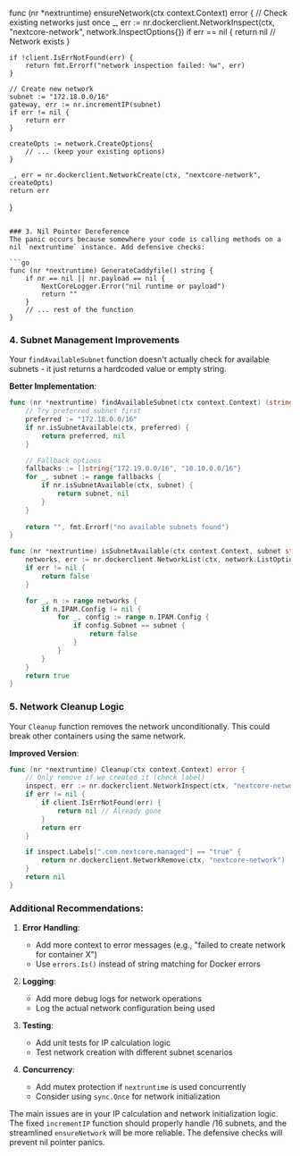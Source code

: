 
func (nr *nextruntime) ensureNetwork(ctx context.Context) error {
    // Check existing networks just once
    _, err := nr.dockerclient.NetworkInspect(ctx, "nextcore-network", network.InspectOptions{})
    if err == nil {
        return nil // Network exists
    }
    
    if !client.IsErrNotFound(err) {
        return fmt.Errorf("network inspection failed: %w", err)
    }

    // Create new network
    subnet := "172.18.0.0/16"
    gateway, err := nr.incrementIP(subnet)
    if err != nil {
        return err
    }

    createOpts := network.CreateOptions{
        // ... (keep your existing options)
    }

    _, err = nr.dockerclient.NetworkCreate(ctx, "nextcore-network", createOpts)
    return err
}
```

### 3. Nil Pointer Dereference
The panic occurs because somewhere your code is calling methods on a nil `nextruntime` instance. Add defensive checks:

```go
func (nr *nextruntime) GenerateCaddyfile() string {
    if nr == nil || nr.payload == nil {
        NextCoreLogger.Error("nil runtime or payload")
        return ""
    }
    // ... rest of the function
}
```

### 4. Subnet Management Improvements
Your `findAvailableSubnet` function doesn't actually check for available subnets - it just returns a hardcoded value or empty string.

**Better Implementation**:
```go
func (nr *nextruntime) findAvailableSubnet(ctx context.Context) (string, error) {
    // Try preferred subnet first
    preferred := "172.18.0.0/16"
    if nr.isSubnetAvailable(ctx, preferred) {
        return preferred, nil
    }

    // Fallback options
    fallbacks := []string{"172.19.0.0/16", "10.10.0.0/16"}
    for _, subnet := range fallbacks {
        if nr.isSubnetAvailable(ctx, subnet) {
            return subnet, nil
        }
    }
    
    return "", fmt.Errorf("no available subnets found")
}

func (nr *nextruntime) isSubnetAvailable(ctx context.Context, subnet string) bool {
    networks, err := nr.dockerclient.NetworkList(ctx, network.ListOptions{})
    if err != nil {
        return false
    }

    for _, n := range networks {
        if n.IPAM.Config != nil {
            for _, config := range n.IPAM.Config {
                if config.Subnet == subnet {
                    return false
                }
            }
        }
    }
    return true
}
```

### 5. Network Cleanup Logic
Your `Cleanup` function removes the network unconditionally. This could break other containers using the same network.

**Improved Version**:
```go
func (nr *nextruntime) Cleanup(ctx context.Context) error {
    // Only remove if we created it (check label)
    inspect, err := nr.dockerclient.NetworkInspect(ctx, "nextcore-network", network.InspectOptions{})
    if err != nil {
        if client.IsErrNotFound(err) {
            return nil // Already gone
        }
        return err
    }

    if inspect.Labels[".com.nextcore.managed"] == "true" {
        return nr.dockerclient.NetworkRemove(ctx, "nextcore-network")
    }
    return nil
}
```

### Additional Recommendations:

1. **Error Handling**:
   - Add more context to error messages (e.g., "failed to create network for container X")
   - Use `errors.Is()` instead of string matching for Docker errors

2. **Logging**:
   - Add more debug logs for network operations
   - Log the actual network configuration being used

3. **Testing**:
   - Add unit tests for IP calculation logic
   - Test network creation with different subnet scenarios

4. **Concurrency**:
   - Add mutex protection if `nextruntime` is used concurrently
   - Consider using `sync.Once` for network initialization

The main issues are in your IP calculation and network initialization logic. The fixed `incrementIP` function should properly handle /16 subnets, and the streamlined `ensureNetwork` will be more reliable. The defensive checks will prevent nil pointer panics.
